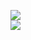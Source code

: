 [![](https://img.shields.io/badge/Made%20With-Github%20Spray-lightgrey.svg?style=for-the-badge&logo=github)](https://github.com/Annihil/github-spray#4174)  
[![](https://i.imgur.com/2DrTn0Z.gif)](https://github.com/Annihil/github-spray)